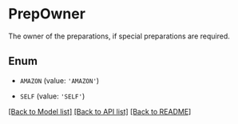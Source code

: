 # PrepOwner

The owner of the preparations, if special preparations are required.

## Enum

* `AMAZON` (value: `'AMAZON'`)

* `SELF` (value: `'SELF'`)

[[Back to Model list]](../README.md#documentation-for-models) [[Back to API list]](../README.md#documentation-for-api-endpoints) [[Back to README]](../README.md)


